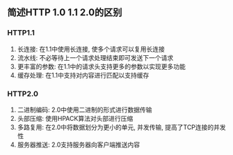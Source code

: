 ## 简述HTTP 1.0 1.1 2.0的区别
### HTTP1.1
1. 长连接: 在1.1中使用长连接, 使多个请求可以复用长连接
2. 流水线: 不必等待上一个请求处理结束即可发送下一个请求
3. 更丰富的参数: 在1.1中的请求头支持更多的参数以实现更多功能
4. 缓存处理: 在1.1中支持对内容进行匹配以支持缓存

### HTTP2.0
1. 二进制编码: 2.0中使用二进制的形式进行数据传输
2. 头部压缩: 使用HPACK算法对头部进行压缩
3. 多路复用: 在2.0中将数据划分为更小的单元, 并发传输, 提高了TCP连接的并发性
4. 服务器推送: 2.0支持服务器向客户端推送内容